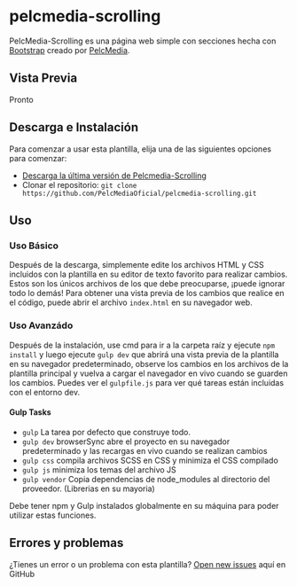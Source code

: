 # pelcmedia-scrolling

PelcMedia-Scrolling es una página web simple con secciones hecha con [Bootstrap](http://getbootstrap.com/) creado por [PelcMedia](http://pelcmedia.cl/).

## Vista Previa

Pronto 

## Descarga e Instalación

Para comenzar a usar esta plantilla, elija una de las siguientes opciones para comenzar:
* [Descarga la última versión de Pelcmedia-Scrolling](https://github.com/PelcMediaOficial/pelcmedia-scrolling/archive/master.zip)
* Clonar el repositorio: `git clone https://github.com/PelcMediaOficial/pelcmedia-scrolling.git`

## Uso

### Uso Básico

Después de la descarga, simplemente edite los archivos HTML y CSS incluidos con la plantilla en su editor de texto favorito para realizar cambios.
Estos son los únicos archivos de los que debe preocuparse, ¡puede ignorar todo lo demás! Para obtener una vista previa de los cambios que realice en el código, puede abrir el archivo `index.html` en su navegador web.

### Uso Avanzádo

Después de la instalación, use cmd para ir a la carpeta raíz y ejecute `npm install` y luego ejecute `gulp dev` que abrirá una vista previa de la plantilla en su navegador predeterminado, observe los cambios en los archivos de la plantilla principal y vuelva a cargar el navegador en vivo cuando se guarden los cambios. Puedes ver el `gulpfile.js` para ver qué tareas están incluidas con el entorno dev.

#### Gulp Tasks

- `gulp` La tarea por defecto que construye todo.
- `gulp dev` browserSync abre el proyecto en su navegador predeterminado y las recargas en vivo cuando se realizan cambios
- `gulp css` compila archivos SCSS en CSS y minimiza el CSS compilado
- `gulp js` minimiza los temas del archivo JS
- `gulp vendor` Copia dependencias de node_modules al directorio del proveedor. (Librerias en su mayoria)

Debe tener npm y Gulp instalados globalmente en su máquina para poder utilizar estas funciones.

## Errores y problemas

¿Tienes un error o un problema con esta plantilla? [Open new issues](https://github.com/PelcMediaOficial/pelcmedia-scrolling/issues) aquí en GitHub


